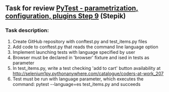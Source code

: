 ## Task for review [PyTest - parametrization, configuration, plugins Step 9](https://stepik.org/lesson/237240/step/9) (Stepik)

### Task description:
1. Create GitHub repository with conftest.py and test_items.py files
2. Add code to conftest.py that reads the command line language option
3. Implement launching tests with language specified by user
4. Browser must be declared in 'browser' fixture and ised in tests as parameter
5. In test_items.py, write a test checking 'add to cart' button availability at http://selenium1py.pythonanywhere.com/catalogue/coders-at-work_207
6. Test must be run with language parameter, which executes the command: pytest --language=es test_items.py and succeeds
